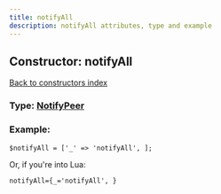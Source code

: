 ```yaml
---
title: notifyAll
description: notifyAll attributes, type and example
---
```

## Constructor: notifyAll  
[Back to constructors index](index.md)






### Type: [NotifyPeer](../types/NotifyPeer.md)


### Example:

```
$notifyAll = ['_' => 'notifyAll', ];
```  

Or, if you're into Lua:  


```
notifyAll={_='notifyAll', }

```


